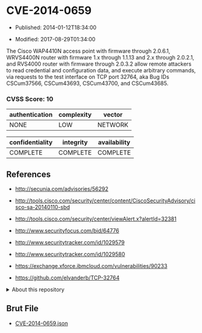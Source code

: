# CVE-2014-0659

- Published: 2014-01-12T18:34:00

- Modified: 2017-08-29T01:34:00

The Cisco WAP4410N access point with firmware through 2.0.6.1, WRVS4400N router with firmware 1.x through 1.1.13 and 2.x through 2.0.2.1, and RVS4000 router with firmware through 2.0.3.2 allow remote attackers to read credential and configuration data, and execute arbitrary commands, via requests to the test interface on TCP port 32764, aka Bug IDs CSCum37566, CSCum43693, CSCum43700, and CSCum43685.

### CVSS Score: **10**

| authentication | complexity | vector |
| --- | --- | --- |
| NONE | LOW | NETWORK |

| confidentiality | integrity | availability |
| --- | --- | --- |
| COMPLETE | COMPLETE | COMPLETE |

## References

* http://secunia.com/advisories/56292

* http://tools.cisco.com/security/center/content/CiscoSecurityAdvisory/cisco-sa-20140110-sbd

* http://tools.cisco.com/security/center/viewAlert.x?alertId=32381

* http://www.securityfocus.com/bid/64776

* http://www.securitytracker.com/id/1029579

* http://www.securitytracker.com/id/1029580

* https://exchange.xforce.ibmcloud.com/vulnerabilities/90233

* https://github.com/elvanderb/TCP-32764

<details>
<summary>About this repository</summary> 

  This repository is part of the project [Live Hack CVE](https://github.com/Live-Hack-CVE). Main website can be found [www.live-hack.org](https://www.live-hack.org) 
  
  Made by [Sn0wAlice](https://github.com/Sn0wAlice) for the people that care about security and need to have a feed of the latest CVEs. Hope you enjoy it, don't forget to star the repo and follow me on [Twitter](https://twitter.com/Sn0wAlice) and [Github](https://github.com/Sn0wAlice). And that is my [personnal website](https://www.alice-snow.me/)

  - [Home Page](https://github.com/Live-Hack-CVE)
  - [Framework](https://github.com/Live-Hack-CVE/cve-framework)
  - [CVE database](https://github.com/Live-Hack-CVE/full_database)
  - [Changelog](https://github.com/Live-Hack-CVE/Changelog)
</details>

## Brut File

* [CVE-2014-0659.json](https://raw.githubusercontent.com/Live-Hack-CVE/full_database/main/cves/2014/CVE-2014-0659.json)

